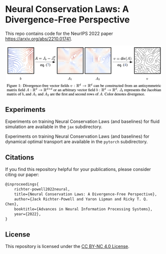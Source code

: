 # Neural Conservation Laws: A Divergence-Free Perspective

This repo contains code for the NeurIPS 2022 paper https://arxiv.org/abs/2210.01741.

<p align="center">
<img align="middle" src="./assets/fig1.png" alt="Building divergence-free neural networks" width="500" />
</p>

## Experiments

Experiments on training Neural Conservation Laws (and baselines) for fluid simulation are available in the `jax` subdirectory.

Experiments on training Neural Conservation Laws (and baselines) for dynamical optimal transport are available in the `pytorch` subdirectory.

## Citations
If you find this repository helpful for your publications,
please consider citing our paper:

```
@inproceedings{
    richter-powell2022neural,
    title={Neural Conservation Laws: A Divergence-Free Perspective},
    author={Jack Richter-Powell and Yaron Lipman and Ricky T. Q. Chen},
    booktitle={Advances in Neural Information Processing Systems},
    year={2022},
}
```

## License
This repository is licensed under the
[CC BY-NC 4.0 License](https://creativecommons.org/licenses/by-nc/4.0/).